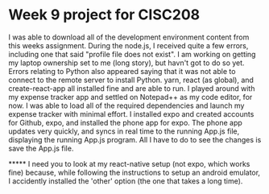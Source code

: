 # Week 9 project for CISC208

   I was able to download all of the development environment content from this weeks assignment.
During the node.js, I received quite a few errors, including one that said "profile file does not exist".
I am working on getting my laptop ownership set to me (long story), but havn't got to do so yet.
Errors relating to Python also appeared saying that it was not able to connect to the remote server
to install Python.
   yarn, react (as global), and create-react-app all installed fine and are able to run. I played around
with my expense tracker app and settled on Notepad++ as my code editor, for now.
I was able to load all of the required dependencies and launch my expense tracker with minimal
effort.
   I installed expo and created accounts for Github, expo, and installed the phone app for expo. 
The phone app updates very quickly, and syncs in real time to the running App.js file, displaying
the running App.js program. All I have to do to see the changes is save the App.js file.

***** I need you to look at my react-native setup (not expo, which works fine) because,
while following the instructions to setup an android emulator, I accidently installed the
'other' option (the one that takes a long time).
